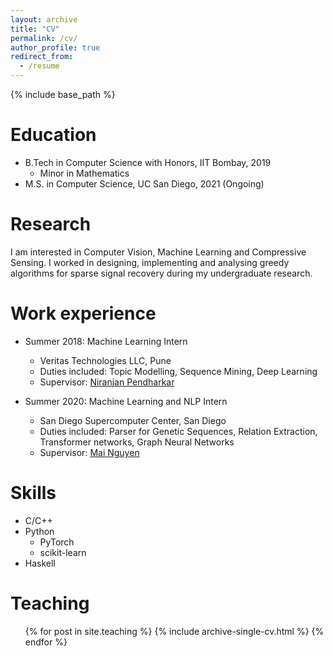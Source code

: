```yaml
---
layout: archive
title: "CV"
permalink: /cv/
author_profile: true
redirect_from:
  - /resume
---
```


{% include base_path %}

Education
======
* B.Tech in Computer Science with Honors, IIT Bombay, 2019
  * Minor in Mathematics
* M.S. in Computer Science, UC San Diego, 2021 (Ongoing)


Research
======
I am interested in Computer Vision, Machine Learning and Compressive Sensing. 
I worked in designing, implementing and analysing greedy algorithms for sparse signal recovery during my undergraduate research.

Work experience
======
* Summer 2018: Machine Learning Intern
  * Veritas Technologies LLC, Pune
  * Duties included: Topic Modelling, Sequence Mining, Deep Learning
  * Supervisor: [Niranjan Pendharkar](https://www.linkedin.com/in/niranjan-pendharkar-065757/)

* Summer 2020: Machine Learning and NLP Intern
  * San Diego Supercomputer Center, San Diego
  * Duties included: Parser for Genetic Sequences, Relation Extraction, Transformer networks, Graph Neural Networks
  * Supervisor: [Mai Nguyen](https://www.sdsc.edu/research/researcher_spotlight/nguyen_mai.html)
  
Skills
======
* C/C++
* Python
  * PyTorch
  * scikit-learn
* Haskell

  
Teaching
======
  <ul>{% for post in site.teaching %}
    {% include archive-single-cv.html %}
  {% endfor %}</ul>
  
